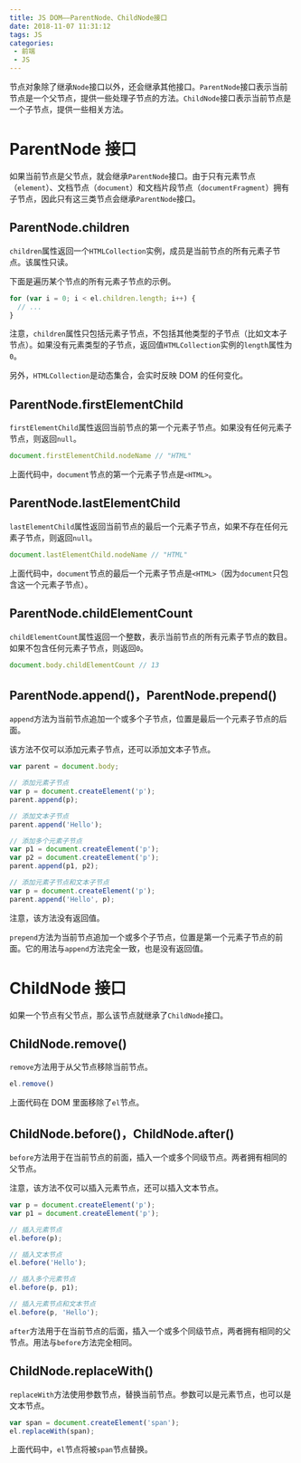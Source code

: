```yaml
---
title: JS DOM——ParentNode、ChildNode接口
date: 2018-11-07 11:31:12
tags: JS
categories: 
 - 前端
 - JS
---
```


节点对象除了继承`Node`接口以外，还会继承其他接口。`ParentNode`接口表示当前节点是一个父节点，提供一些处理子节点的方法。`ChildNode`接口表示当前节点是一个子节点，提供一些相关方法。
# ParentNode 接口
如果当前节点是父节点，就会继承`ParentNode`接口。由于只有元素节点（`element`）、文档节点（`document`）和文档片段节点（`documentFragment`）拥有子节点，因此只有这三类节点会继承`ParentNode`接口。
## ParentNode.children
`children`属性返回一个`HTMLCollection`实例，成员是当前节点的所有元素子节点。该属性只读。

下面是遍历某个节点的所有元素子节点的示例。
```javascript
for (var i = 0; i < el.children.length; i++) {
  // ...
}
```
注意，`children`属性只包括元素子节点，不包括其他类型的子节点（比如文本子节点）。如果没有元素类型的子节点，返回值`HTMLCollection`实例的`length`属性为`0`。

另外，`HTMLCollection`是动态集合，会实时反映 DOM 的任何变化。
## ParentNode.firstElementChild
`firstElementChild`属性返回当前节点的第一个元素子节点。如果没有任何元素子节点，则返回`null`。
```javascript
document.firstElementChild.nodeName // "HTML"
```
上面代码中，`document`节点的第一个元素子节点是`<HTML>`。
## ParentNode.lastElementChild
`lastElementChild`属性返回当前节点的最后一个元素子节点，如果不存在任何元素子节点，则返回`null`。
```javascript
document.lastElementChild.nodeName // "HTML"
```
上面代码中，`document`节点的最后一个元素子节点是`<HTML>`（因为`document`只包含这一个元素子节点）。
## ParentNode.childElementCount
`childElementCount`属性返回一个整数，表示当前节点的所有元素子节点的数目。如果不包含任何元素子节点，则返回`0`。
```javascript
document.body.childElementCount // 13
```
## ParentNode.append()，ParentNode.prepend()
`append`方法为当前节点追加一个或多个子节点，位置是最后一个元素子节点的后面。

该方法不仅可以添加元素子节点，还可以添加文本子节点。
```javascript
var parent = document.body;

// 添加元素子节点
var p = document.createElement('p');
parent.append(p);

// 添加文本子节点
parent.append('Hello');

// 添加多个元素子节点
var p1 = document.createElement('p');
var p2 = document.createElement('p');
parent.append(p1, p2);

// 添加元素子节点和文本子节点
var p = document.createElement('p');
parent.append('Hello', p);
```
注意，该方法没有返回值。

`prepend`方法为当前节点追加一个或多个子节点，位置是第一个元素子节点的前面。它的用法与`append`方法完全一致，也是没有返回值。
# ChildNode 接口
如果一个节点有父节点，那么该节点就继承了`ChildNode`接口。
## ChildNode.remove()
`remove`方法用于从父节点移除当前节点。
```javascript
el.remove()
```
上面代码在 DOM 里面移除了`el`节点。
## ChildNode.before()，ChildNode.after()
`before`方法用于在当前节点的前面，插入一个或多个同级节点。两者拥有相同的父节点。

注意，该方法不仅可以插入元素节点，还可以插入文本节点。
```javascript
var p = document.createElement('p');
var p1 = document.createElement('p');

// 插入元素节点
el.before(p);

// 插入文本节点
el.before('Hello');

// 插入多个元素节点
el.before(p, p1);

// 插入元素节点和文本节点
el.before(p, 'Hello');
```
`after`方法用于在当前节点的后面，插入一个或多个同级节点，两者拥有相同的父节点。用法与`before`方法完全相同。
## ChildNode.replaceWith()
`replaceWith`方法使用参数节点，替换当前节点。参数可以是元素节点，也可以是文本节点。
```javascript
var span = document.createElement('span');
el.replaceWith(span);
```
上面代码中，`el`节点将被`span`节点替换。